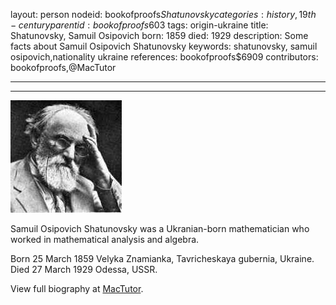 layout: person
nodeid: bookofproofs$Shatunovsky
categories: history,19th-century
parentid: bookofproofs$603
tags: origin-ukraine
title: Shatunovsky, Samuil Osipovich
born: 1859
died: 1929
description: Some facts about Samuil Osipovich Shatunovsky
keywords: shatunovsky, samuil osipovich,nationality ukraine
references: bookofproofs$6909
contributors: bookofproofs,@MacTutor

---


---

![Shatunovsky.jpg](https://github.com/bookofproofs/bookofproofs.github.io/blob/main/_sources/_assets/images/portraits/Shatunovsky.jpg?raw=true)

Samuil Osipovich Shatunovsky was a Ukranian-born mathematician who worked in mathematical analysis and algebra.

Born 25 March 1859 Velyka Znamianka, Tavricheskaya gubernia, Ukraine. Died 27 March 1929 Odessa, USSR.


View full biography at [MacTutor](https://mathshistory.st-andrews.ac.uk/Biographies/Shatunovsky/).